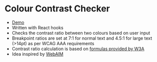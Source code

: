 # Colour Contrast Checker

* [Demo](https://debccheng.github.io/contrast-checker/)
* Written with React hooks
* Checks the contrast ratio between two colours based on user input
* Breakpoint ratios are set at 7:1 for normal text and 4.5:1 for large text (>14pt) as per WCAG AAA requirements
* Contrast ratio calculation is based on [formulas provided by W3A](https://www.w3.org/TR/WCAG20-TECHS/G17#G17-procedure)
* Idea inspired by [WebAIM](https://webaim.org/resources/contrastchecker/)
